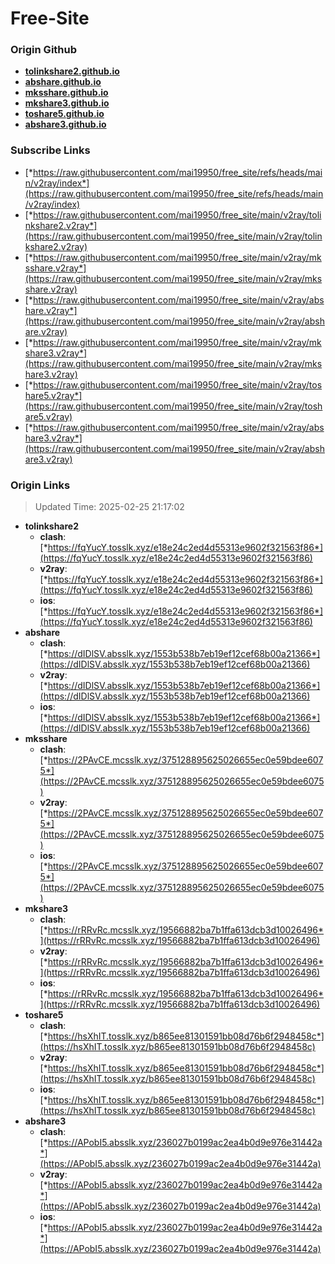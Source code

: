 # Free-Site

### Origin Github

- [**tolinkshare2.github.io**](https://github.com/tolinkshare2/tolinkshare2.github.io)
- [**abshare.github.io**](https://github.com/abshare/abshare.github.io)
- [**mksshare.github.io**](https://github.com/mksshare/mksshare.github.io)
- [**mkshare3.github.io**](https://github.com/mkshare3/mkshare3.github.io)
- [**toshare5.github.io**](https://github.com/toshare5/toshare5.github.io)
- [**abshare3.github.io**](https://github.com/abshare3/abshare3.github.io)

### Subscribe Links

- [*https://raw.githubusercontent.com/mai19950/free_site/refs/heads/main/v2ray/index*](https://raw.githubusercontent.com/mai19950/free_site/refs/heads/main/v2ray/index)
- [*https://raw.githubusercontent.com/mai19950/free_site/main/v2ray/tolinkshare2.v2ray*](https://raw.githubusercontent.com/mai19950/free_site/main/v2ray/tolinkshare2.v2ray)
- [*https://raw.githubusercontent.com/mai19950/free_site/main/v2ray/mksshare.v2ray*](https://raw.githubusercontent.com/mai19950/free_site/main/v2ray/mksshare.v2ray)
- [*https://raw.githubusercontent.com/mai19950/free_site/main/v2ray/abshare.v2ray*](https://raw.githubusercontent.com/mai19950/free_site/main/v2ray/abshare.v2ray)
- [*https://raw.githubusercontent.com/mai19950/free_site/main/v2ray/mkshare3.v2ray*](https://raw.githubusercontent.com/mai19950/free_site/main/v2ray/mkshare3.v2ray)
- [*https://raw.githubusercontent.com/mai19950/free_site/main/v2ray/toshare5.v2ray*](https://raw.githubusercontent.com/mai19950/free_site/main/v2ray/toshare5.v2ray)
- [*https://raw.githubusercontent.com/mai19950/free_site/main/v2ray/abshare3.v2ray*](https://raw.githubusercontent.com/mai19950/free_site/main/v2ray/abshare3.v2ray)

### Origin Links

> Updated Time: 2025-02-25 21:17:02

- **tolinkshare2**
  - **clash**: [*https://fqYucY.tosslk.xyz/e18e24c2ed4d55313e9602f321563f86*](https://fqYucY.tosslk.xyz/e18e24c2ed4d55313e9602f321563f86)
  - **v2ray**: [*https://fqYucY.tosslk.xyz/e18e24c2ed4d55313e9602f321563f86*](https://fqYucY.tosslk.xyz/e18e24c2ed4d55313e9602f321563f86)
  - **ios**: [*https://fqYucY.tosslk.xyz/e18e24c2ed4d55313e9602f321563f86*](https://fqYucY.tosslk.xyz/e18e24c2ed4d55313e9602f321563f86)
- **abshare**
  - **clash**: [*https://dIDlSV.absslk.xyz/1553b538b7eb19ef12cef68b00a21366*](https://dIDlSV.absslk.xyz/1553b538b7eb19ef12cef68b00a21366)
  - **v2ray**: [*https://dIDlSV.absslk.xyz/1553b538b7eb19ef12cef68b00a21366*](https://dIDlSV.absslk.xyz/1553b538b7eb19ef12cef68b00a21366)
  - **ios**: [*https://dIDlSV.absslk.xyz/1553b538b7eb19ef12cef68b00a21366*](https://dIDlSV.absslk.xyz/1553b538b7eb19ef12cef68b00a21366)
- **mksshare**
  - **clash**: [*https://2PAvCE.mcsslk.xyz/375128895625026655ec0e59bdee6075*](https://2PAvCE.mcsslk.xyz/375128895625026655ec0e59bdee6075)
  - **v2ray**: [*https://2PAvCE.mcsslk.xyz/375128895625026655ec0e59bdee6075*](https://2PAvCE.mcsslk.xyz/375128895625026655ec0e59bdee6075)
  - **ios**: [*https://2PAvCE.mcsslk.xyz/375128895625026655ec0e59bdee6075*](https://2PAvCE.mcsslk.xyz/375128895625026655ec0e59bdee6075)
- **mkshare3**
  - **clash**: [*https://rRRvRc.mcsslk.xyz/19566882ba7b1ffa613dcb3d10026496*](https://rRRvRc.mcsslk.xyz/19566882ba7b1ffa613dcb3d10026496)
  - **v2ray**: [*https://rRRvRc.mcsslk.xyz/19566882ba7b1ffa613dcb3d10026496*](https://rRRvRc.mcsslk.xyz/19566882ba7b1ffa613dcb3d10026496)
  - **ios**: [*https://rRRvRc.mcsslk.xyz/19566882ba7b1ffa613dcb3d10026496*](https://rRRvRc.mcsslk.xyz/19566882ba7b1ffa613dcb3d10026496)
- **toshare5**
  - **clash**: [*https://hsXhIT.tosslk.xyz/b865ee81301591bb08d76b6f2948458c*](https://hsXhIT.tosslk.xyz/b865ee81301591bb08d76b6f2948458c)
  - **v2ray**: [*https://hsXhIT.tosslk.xyz/b865ee81301591bb08d76b6f2948458c*](https://hsXhIT.tosslk.xyz/b865ee81301591bb08d76b6f2948458c)
  - **ios**: [*https://hsXhIT.tosslk.xyz/b865ee81301591bb08d76b6f2948458c*](https://hsXhIT.tosslk.xyz/b865ee81301591bb08d76b6f2948458c)
- **abshare3**
  - **clash**: [*https://APobI5.absslk.xyz/236027b0199ac2ea4b0d9e976e31442a*](https://APobI5.absslk.xyz/236027b0199ac2ea4b0d9e976e31442a)
  - **v2ray**: [*https://APobI5.absslk.xyz/236027b0199ac2ea4b0d9e976e31442a*](https://APobI5.absslk.xyz/236027b0199ac2ea4b0d9e976e31442a)
  - **ios**: [*https://APobI5.absslk.xyz/236027b0199ac2ea4b0d9e976e31442a*](https://APobI5.absslk.xyz/236027b0199ac2ea4b0d9e976e31442a)
